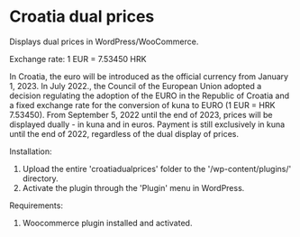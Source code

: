 # Croatia dual prices

Displays dual prices in WordPress/WooCommerce.

Exchange rate: 1 EUR = 7.53450 HRK


In Croatia, the euro will be introduced as the official currency from January 1, 2023. 
In July 2022., the Council of the European Union adopted a decision regulating the adoption of the EURO in the Republic of Croatia and a fixed exchange rate for the conversion of kuna to EURO (1 EUR = HRK 7.53450). 
From September 5, 2022 until the end of 2023, prices will be displayed dually - in kuna and in euros.
Payment is still exclusively in kuna until the end of 2022, regardless of the dual display of prices.

Installation:

1. Upload the entire 'croatiadualprices' folder to the '/wp-content/plugins/' directory.
2. Activate the plugin through the 'Plugin' menu in WordPress.

Requirements:

1. Woocommerce plugin installed and activated.
